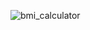 
![bmi_calculator](https://user-images.githubusercontent.com/64949821/191489373-365d41b4-5f7d-4a32-afd8-6c709236c924.png)
